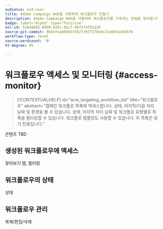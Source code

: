 ```yaml
---
audience: end-user
title: Adobe Campaign Web을 사용하여 워크플로우 만들기
description: Adobe Campaign Web을 사용하여 워크플로우를 구축하는 방법을 알아봅니다
badge: label="Alpha" type="Positive"
exl-id: 51648665-8400-426c-85cf-dbf5f4f81d20
source-git-commit: 0b5bfea60b65fd52f397f276e0c31e854adddb7b
workflow-type: tm+mt
source-wordcount: '0'
ht-degree: 0%

---
```


# 워크플로우 액세스 및 모니터링 {#access-monitor}

>[!CONTEXTUALHELP]
>id="acw_targeting_workflow_list"
>title="워크플로우"
>abstract="캠페인 워크플로 목록에 액세스합니다. 상태, 마지막/다음 처리 날짜 및 환경을 볼 수 있습니다. 상태, 마지막 처리 날짜 및 워크플로 유형별로 목록을 필터링할 수 있습니다. 워크플로 템플릿도 사용할 수 있습니다. 이 목록은 읽기 전용입니다."

콘텐츠 TBD

## 생성된 워크플로우에 액세스

찾아보기 탭, 필터링

## 워크플로우의 상태

상태

## 워크플로우 관리

복제/편집/삭제
